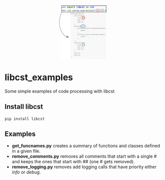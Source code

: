 <p align="center">
<img src="https://github.com/nkrivoshchapov/libcst_examples/blob/master/figure/source.png?raw=true"  width="30%" height="30%">
</p>

# libcst_examples

Some simple examples of code processing with libcst


## Install libcst

```
pip install libcst
```

## Examples

* **get_funcnames.py** creates a summary of functions and classes defined in a given file.
* **remove_comments.py** removes all comments that start with a single # and keeps the ones that start with ## (one # gets removed).
* **remove_logging.py** removes add logging calls that have priority either *info* or *debug*.
